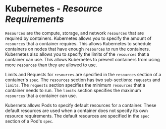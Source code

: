 # Kubernetes - ***Resource Requirements***

`Resources` are the compute, storage, and network `resources` that are required by containers. Kubernetes allows you to specify the amount of `resources` that a container requires. This allows Kubernetes to schedule containers on nodes that have enough `resources` to run the containers. Kubernetes also allows you to specify the limits of the `resources` that a container can use. This allows Kubernetes to prevent containers from using more `resources` than they are allowed to use.

Limits and Requests for `resources` are specified in the `resources` section of a container's `spec`. The `resources` section has two sub-sections: `requests` and `limits`. The `requests` section specifies the minimum `resources` that a container needs to run. The `limits` section specifies the maximum `resources` that a container can use.

Kubernets allows Pods to specify default resources for a container. These default resources are used when a container does not specify its own resource requirements. The default resources are specified in the `spec` section of a Pod's `spec`. 